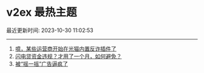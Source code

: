 # v2ex 最热主题

最近更新时间: 2023-10-30 11:02:53

--- 
1. [噫，某些运营商开始在光猫内置反诈插件了](https://www.v2ex.com/t/986550) 
2. [闪电贷资金违规？才用了一个月，如何避免？](https://www.v2ex.com/t/986560) 
3. [被“摇一摇”广告逼疯了](https://www.v2ex.com/t/986575) 
